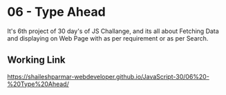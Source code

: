 # 06 - Type Ahead

It's 6th project of 30 day's of JS Challange, and its all about Fetching Data and displaying on Web Page with as per requirement or as per Search.

## Working Link

https://shaileshparmar-webdeveloper.github.io/JavaScript-30/06%20-%20Type%20Ahead/
